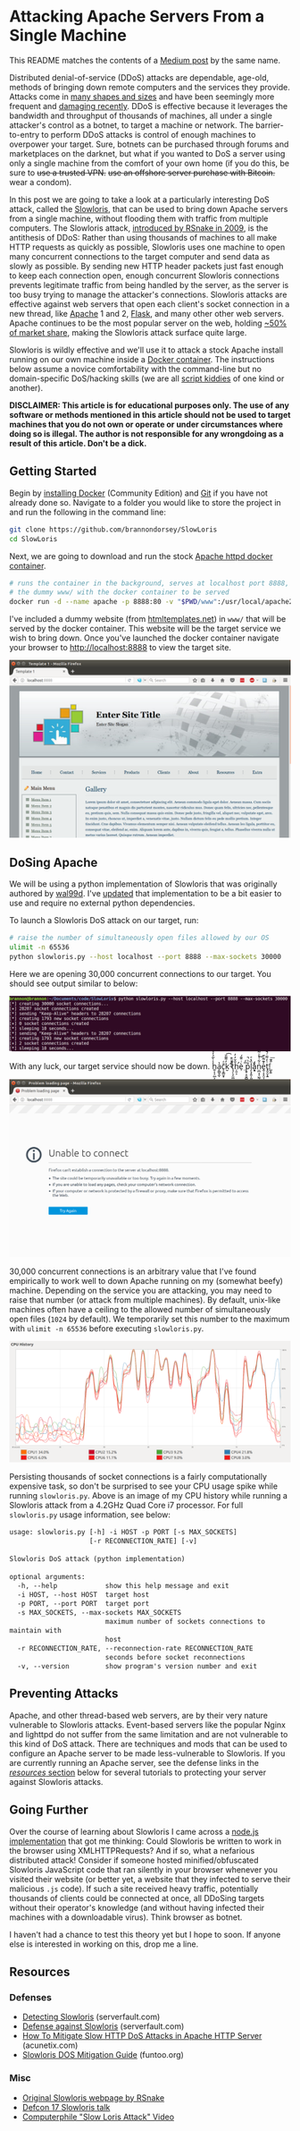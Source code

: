 # Attacking Apache Servers From a Single Machine

This README matches the contents of a [Medium post](https://medium.com/@brannondorsey/d%CC%B6dos-apache-servers-from-a-single-machine-f23e91f5d28) by the same name.

Distributed denial-of-service (DDoS) attacks are dependable, age-old, methods of bringing down remote computers and the services they provide. Attacks come in [many shapes and sizes](https://en.wikipedia.org/wiki/Denial-of-service_attack#Attack_techniques) and have been seemingly more frequent and [damaging recently](https://en.wikipedia.org/wiki/2016_Dyn_cyberattack). DDoS is effective because it leverages the bandwidth and throughput of thousands of machines, all under a single attacker's control as a botnet, to target a machine or network. The barrier-to-entry to perform DDoS attacks is control of enough machines to overpower your target. Sure, botnets can be purchased through forums and marketplaces on the darknet, but what if you wanted to DoS a server using only a single machine from the comfort of your own home (if you do this, be sure to ~~use a trusted VPN.~~ ~~use an offshore server purchase with Bitcoin.~~ wear a condom).

In this post we are going to take a look at a particularly interesting DoS attack, called the [Slowloris](https://en.wikipedia.org/wiki/Slowloris_(computer_security)), that can be used to bring down Apache servers from a single machine, without flooding them with traffic from multiple computers. The Slowloris attack, [introduced by RSnake in 2009](https://web.archive.org/web/20150315054838/http://ha.ckers.org/slowloris/), is the antithesis of DDoS: Rather than using thousands of machines to all make HTTP requests as quickly as possible, Slowloris uses one machine to open many concurrent connections to the target computer and send data as slowly as possible. By sending new HTTP header packets just fast enough to keep each connection open, enough concurrent Slowloris connections prevents legitimate traffic from being handled by the server, as the server is too busy trying to manage the attacker's connections. Slowloris attacks are effective against web servers that open each client's socket connection in a new thread, like [Apache](https://httpd.apache.org/) 1 and 2, [Flask](http://flask.pocoo.org/), and many other other web servers. Apache continues to be the most popular server on the web, holding [~50% of market share](https://w3techs.com/technologies/overview/web_server/all), making the Slowloris attack surface quite large.

Slowloris is wildly effective and we'll use it to attack a stock Apache install running on our own machine inside a [Docker container](https://opensource.com/resources/what-docker). The instructions below assume a novice comfortability with the command-line but no domain-specific DoS/hacking skills (we are all [script kiddies](https://en.wikipedia.org/wiki/Script_kiddie) of one kind or another). 

**DISCLAIMER: This article is for educational purposes only. The use of any software or methods mentioned in this article should not be used to target machines that you do not own or operate or under circumstances where doing so is illegal. The author is not responsible for any wrongdoing as a result of this article. Don't be a dick.**

## Getting Started

Begin by [installing Docker](https://docs.docker.com/engine/installation/) (Community Edition) and [Git](https://www.atlassian.com/git/tutorials/install-git) if you have not already done so. Navigate to a folder you would like to store the project in and run the following in the command line:

```bash
git clone https://github.com/brannondorsey/SlowLoris
cd SlowLoris
```

Next, we are going to download and run the stock [Apache httpd docker container](https://hub.docker.com/r/_/httpd/). 

```bash
# runs the container in the background, serves at localhost port 8888, and shares 
# the dummy www/ with the docker container to be served
docker run -d --name apache -p 8888:80 -v "$PWD/www":/usr/local/apache2/htdocs/ httpd:2.4
```

I've included a dummy website (from [htmltemplates.net](http://www.htmltemplates.net)) in `www/` that will be served by the docker container. This website will be the target service we wish to bring down. Once you've launched the docker container navigate your browser to [http://localhost:8888](http://localhost:8888) to view the target site.

![target website](www/images/site_up.png)

## DoSing Apache

We will be using a python implementation of Slowloris that was originally authored by [wal99d](https://github.com/wal99d/SlowLoris). I've [updated](https://github.com/brannondorsey/SlowLoris) that implementation to be a bit easier to use and require no external python dependencies.

To launch a Slowloris DoS attack on our target, run:

```bash
# raise the number of simultaneously open files allowed by our OS
ulimit -n 65536
python slowloris.py --host localhost --port 8888 --max-sockets 30000
``` 

Here we are opening 30,000 concurrent connections to our target. You should see output similar to below:

![slowloris output](www/images/slowloris_output.png)

With any luck, our target service should now be down. h͍͎͕̤̲͕͉̾̀̃̉̒̊a̗͇̬̼̔ͅc̨̞͇̮̟̄ͤk̮̓͌͂̆͡ ͂ͯͤ̄͏̞̠̤̰̹t͉̠̖̞̫̲̓ͥh̛̦͈͕̐̆̓̓è̹ͥ̄͊́ ̤̅̒p̱̜̟̬̻̦̫̊ͪ̚l̗̖̟͍̩͈̏͛ͤͅạ͎͓̀͒́n̤̪̘̘̫̰̗ͧ͋̇̊ͧ͂̅͜ḙ̹̝̝̤͎̓͊͂̏̋t̟̬̮͙̱ͭ̓͌ͨ̚!̲͓͍ͨ̂͊͞

[![the system is down](www/images/site_down.png)](https://www.youtube.com/watch?v=Day3oxR9Efk)

30,000 concurrent connections is an arbitrary value that I've found empirically to work well to down Apache running on my (somewhat beefy) machine. Depending on the service you are attacking, you may need to raise that number (or attack from multiple machines). By default, unix-like machines often have a ceiling to the allowed number of simultaneously open files (`1024` by default). We temporarily set this number to the maximum with `ulimit -n 65536` before executing `slowloris.py`.

![cpu usage](www/images/cpu_usage.png)

Persisting thousands of socket connections is a fairly computationally expensive task, so don't be surprised to see your CPU usage spike while running `slowloris.py`. Above is an image of my CPU history while running a Slowloris attack from a 4.2GHz Quad Core i7 processor. For full `slowloris.py` usage information, see below:

```
usage: slowloris.py [-h] -i HOST -p PORT [-s MAX_SOCKETS]
                    [-r RECONNECTION_RATE] [-v]

Slowloris DoS attack (python implementation)

optional arguments:
  -h, --help            show this help message and exit
  -i HOST, --host HOST  target host
  -p PORT, --port PORT  target port
  -s MAX_SOCKETS, --max-sockets MAX_SOCKETS
                        maximum number of sockets connections to maintain with
                        host
  -r RECONNECTION_RATE, --reconnection-rate RECONNECTION_RATE
                        seconds before socket reconnections
  -v, --version         show program's version number and exit
```

## Preventing Attacks

Apache, and other thread-based web servers, are by their very nature vulnerable to Slowloris attacks. Event-based servers like the popular Nginx and lighttpd do not suffer from the same limitation and are not vulnerable to this kind of DoS attack. There are techniques and mods that can be used to configure an Apache server to be made less-vulnerable to Slowloris. If you are currently running an Apache server, see the defense links in the [_resources_ section](#resources) below for several tutorials to protecting your server against Slowloris attacks.

## Going Further

Over the course of learning about Slowloris I came across a [node.js implementation](https://github.com/timseverien/slowloris-dos) that got me thinking: Could Slowloris be written to work in the browser using XMLHTTPRequests? And if so, what a nefarious distributed attack! Consider if someone hosted minified/obfuscated Slowloris JavaScript code that ran silently in your browser whenever you visited their website (or better yet, a website that they infected to serve their malicious `.js` code). If such a site received heavy traffic, potentially thousands of clients could be connected at once, all DDoSing targets without their operator's knowledge (and without having infected their machines with a downloadable virus). Think browser as botnet.

I haven't had a chance to test this theory yet but I hope to soon. If anyone else is interested in working on this, drop me a line. 

## Resources

### Defenses

- [Detecting Slowloris](https://serverfault.com/questions/32361/how-to-best-defend-against-a-slowloris-dos-attack-against-an-apache-web-server) (serverfault.com)
- [Defense against Slowloris](https://serverfault.com/questions/32361/how-to-best-defend-against-a-slowloris-dos-attack-against-an-apache-web-server) (serverfault.com)
- [How To Mitigate Slow HTTP DoS Attacks in Apache HTTP Server](https://www.acunetix.com/blog/articles/slow-http-dos-attacks-mitigate-apache-http-server/) (acunetix.com)
- [Slowloris DOS Mitigation Guide](http://www.funtoo.org/Slowloris_DOS_Mitigation_Guide) (funtoo.org)

### Misc

- [Original Slowloris webpage by RSnake](https://web.archive.org/web/20150315054838/http://ha.ckers.org/slowloris/)
- [Defcon 17 Slowloris talk](https://vimeo.com/7618090)
- [Computerphile "Slow Loris Attack" Video](https://www.youtube.com/watch?v=XiFkyR35v2Y)
